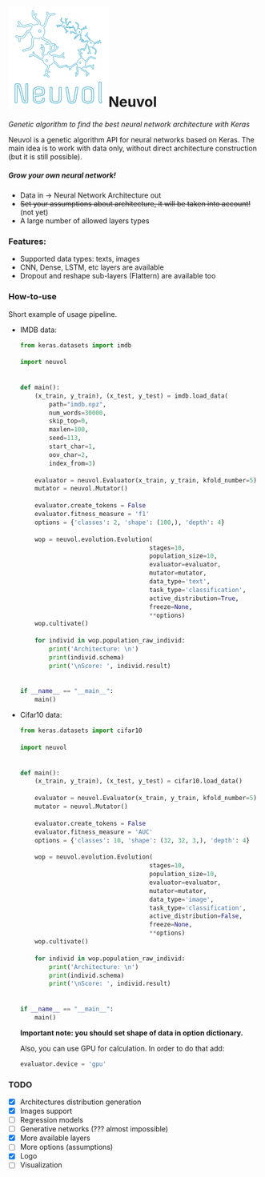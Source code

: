 # ![logo](logo.png)Neuvol

*Genetic algorithm to find the best neural network architecture with Keras*

Neuvol is a genetic algorithm API for neural networks based on Keras. The main idea is to work with data only, without direct architecture construction (but it is still possible).

##### Grow your own neural network!

- Data in -> Neural Network Architecture out
- ~~Set your assumptions about architecture, it will be taken into account!~~ (not yet)
- A large number of allowed layers types

### Features:

- Supported data types: texts, images
- CNN, Dense, LSTM, etc layers are available
- Dropout and reshape sub-layers (Flattern) are available too

### How-to-use

Short example of usage pipeline.

- IMDB data:

  ```python
  from keras.datasets import imdb
  
  import neuvol
  
  
  def main():
      (x_train, y_train), (x_test, y_test) = imdb.load_data(
          path="imdb.npz",
          num_words=30000,
          skip_top=0,
          maxlen=100,
          seed=113,
          start_char=1,
          oov_char=2,
          index_from=3)
  
      evaluator = neuvol.Evaluator(x_train, y_train, kfold_number=5)
      mutator = neuvol.Mutator()
  
      evaluator.create_tokens = False
      evaluator.fitness_measure = 'f1'
      options = {'classes': 2, 'shape': (100,), 'depth': 4}
  
      wop = neuvol.evolution.Evolution(
                                      stages=10,
                                      population_size=10,
                                      evaluator=evaluator,
                                      mutator=mutator,
                                      data_type='text',
                                      task_type='classification',
                                      active_distribution=True,
                                      freeze=None,
                                      **options)
      wop.cultivate()
  
      for individ in wop.population_raw_individ:
          print('Architecture: \n')
          print(individ.schema)
          print('\nScore: ', individ.result)
  
  
  if __name__ == "__main__":
      main()
  
  ```



- Cifar10 data:

  ```python
  from keras.datasets import cifar10
  
  import neuvol
  
  
  def main():
      (x_train, y_train), (x_test, y_test) = cifar10.load_data()
  
      evaluator = neuvol.Evaluator(x_train, y_train, kfold_number=5)
      mutator = neuvol.Mutator()
  
      evaluator.create_tokens = False
      evaluator.fitness_measure = 'AUC'
      options = {'classes': 10, 'shape': (32, 32, 3,), 'depth': 4}
  
      wop = neuvol.evolution.Evolution(
                                      stages=10,
                                      population_size=10,
                                      evaluator=evaluator,
                                      mutator=mutator,
                                      data_type='image',
                                      task_type='classification',
                                      active_distribution=False,
                                      freeze=None,
                                      **options)
      wop.cultivate()
  
      for individ in wop.population_raw_individ:
          print('Architecture: \n')
          print(individ.schema)
          print('\nScore: ', individ.result)
  
  
  if __name__ == "__main__":
      main()
  
  ```

  **Important note: you should set shape of data in option dictionary.**

  Also, you can use GPU for calculation. In order to do that add:

  ```python
  evaluator.device = 'gpu'
  ```


### TODO

- [x] Architectures distribution generation
- [x] Images support
- [ ] Regression models
- [ ] Generative networks (??? almost impossible)
- [x] More available layers
- [ ] More options (assumptions)
- [x] Logo
- [ ] Visualization
